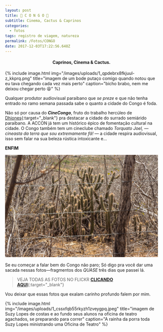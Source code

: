```yaml
---
layout: post
title: 🌵 C O N G O 🌵
subtitle: Cinema, Cactus & Caprinos
categories:
  - fotos
tags: registro de viagem, natureza
permalink: /Fotos/CONGO
date: 2017-12-03T17:22:56.648Z
---
```

<h4><p style="text-align:center"><strong>Caprinos, Cinema & Cactus.
</strong></p></h4>
{% include image.html
            img="/images/uploads/1_qpdebrx8fkjuul-z_kkprq.png"
            title="imagem de um bode putaço comigo quando notou que eu tava chegando cada vez mais perto"
            caption="bicho brabo, nem me deixou chegar perto 😫"
%}

Qualquer produtor audiovisual paraibano que *se preze* e que não tenha entrado no ramo semana passada sabe o quanto a cidade do Congo é foda.

Não só por causa do ***CineCongo***, fruto do trabalho hercúleo de [Dhiones](https://www.instagram.com/dhionesdocongo/){:target="_blank"} pra destacar a cidade do surrado semiárido paraibano. A ACCON já tem um histórico épico de fomentação cultural na cidade. O Congo também tem um cineclube chamado *Torquato Joel, —cineasta da terra que sou extremamente fã! —* a cidade respira audiovisual, isso sem falar na sua beleza rústica intoxicante e…

**ENFIM**

![imagem de cactus atrás de uma cerca de arame farpado](/images/uploads/1_l61vytwv53edfovpezrqww.jpeg)

Se eu começar a falar bem do Congo não paro; Só digo pra você dar uma sacada nessas fotos—fragmentos dos *QUASE* três dias que passei lá.

> VEJA TODAS AS FOTOS NO FLICKR [**CLICANDO AQUI**](https://www.flickr.com/gp/macalango/LtwZ9a){:target="_blank"}

Vou deixar que essas fotos que exalam carinho profundo falem por mim.

{% include image.html
            img="/images/uploads/1_cssxfqb55rkyzh1zveygpq.jpeg"
            title="imagem de Suzy Lopes de costas e ao fundo seus alunos na oficina de teatro agachados, se preparando para correr"
            caption="A rainha da porra toda Suzy Lopes ministrando uma Oficina de Teatro"
%}